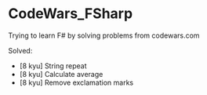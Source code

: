 # CodeWars_FSharp
Trying to learn F# by solving problems from codewars.com


Solved: 
- [8 kyu] String repeat
- [8 kyu] Calculate average
- [8 kyu] Remove exclamation marks
